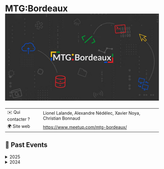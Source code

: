 # MTG:Bordeaux ![Logo](./logo-mtg-bordeaux.png ':size=100')

|                                |     |
| ------------------------------ | --- |
| ✉️ Qui contacter ?              | Lionel Lalande, Alexandre Nédélec, Xavier Noya, Christian Bonnaud |
| 🌍 Site web                    | https://www.meetup.com/mtg-bordeaux/ |

<!-- EVENTS:START -->
## 📆 Past Events

<details>
<summary>2025</summary>

| Date | Event | Location | Link |
|------|--------|----------|------|
| Jeudi 06 février 2025 à 18:30 | Meetup MTG:Bordeaux #5 | 5 Rue de Condé, Bordeaux | https://www.meetup.com/mtg-bordeaux/events/305136888/ |
</details>

<details>
<summary>2024</summary>

| Date | Event | Location | Link |
|------|--------|----------|------|
| Jeudi 03 octobre 2024 à 18:30 | Meetup MTG:Bordeaux #4 | 117 Quai de Bacalan, Bordeaux | https://www.meetup.com/mtg-bordeaux/events/302549137/ |
| Mardi 11 juin 2024 à 18:30 | Meetup MTG:Bordeaux #3 | 2 Rue Marc Sangnier, Bègles | https://www.meetup.com/mtg-bordeaux/events/300232411/ |
| Jeudi 04 avril 2024 à 18:30 | Meetup MTG:Bordeaux #2 | 44 All. de Tourny, Bordeaux | https://www.meetup.com/mtg-bordeaux/events/298989875/ |
| Jeudi 01 février 2024 à 18:30 | Lancement du MTG:Bordeaux | 107 Cr Balguerie Stuttenberg, Bordeaux | https://www.meetup.com/mtg-bordeaux/events/298066350/ |
</details>
<!-- EVENTS:END -->